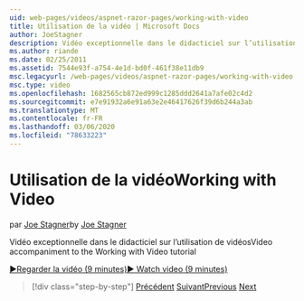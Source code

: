 ```yaml
---
uid: web-pages/videos/aspnet-razor-pages/working-with-video
title: Utilisation de la vidéo | Microsoft Docs
author: JoeStagner
description: Vidéo exceptionnelle dans le didacticiel sur l’utilisation de vidéos
ms.author: riande
ms.date: 02/25/2011
ms.assetid: 7544e93f-a754-4e1d-bd0f-461f38e11db9
msc.legacyurl: /web-pages/videos/aspnet-razor-pages/working-with-video
msc.type: video
ms.openlocfilehash: 1682565cb872ed999c1285ddd2641a7afe02c4d2
ms.sourcegitcommit: e7e91932a6e91a63e2e46417626f39d6b244a3ab
ms.translationtype: MT
ms.contentlocale: fr-FR
ms.lasthandoff: 03/06/2020
ms.locfileid: "78633223"
---
```

# <a name="working-with-video"></a><span data-ttu-id="a76cc-103">Utilisation de la vidéo</span><span class="sxs-lookup"><span data-stu-id="a76cc-103">Working with Video</span></span>

<span data-ttu-id="a76cc-104">par [Joe Stagner](https://github.com/JoeStagner)</span><span class="sxs-lookup"><span data-stu-id="a76cc-104">by [Joe Stagner](https://github.com/JoeStagner)</span></span>

<span data-ttu-id="a76cc-105">Vidéo exceptionnelle dans le didacticiel sur l’utilisation de vidéos</span><span class="sxs-lookup"><span data-stu-id="a76cc-105">Video accompaniment to the Working with Video tutorial</span></span>

[<span data-ttu-id="a76cc-106">&#9654;Regarder la vidéo (9 minutes)</span><span class="sxs-lookup"><span data-stu-id="a76cc-106">&#9654; Watch video (9 minutes)</span></span>](https://channel9.msdn.com/Blogs/ASP-NET-Site-Videos/working-with-video)

> [!div class="step-by-step"]
> <span data-ttu-id="a76cc-107">[Précédent](working-with-images.md)
> [Suivant](adding-email-to-your-web-site.md)</span><span class="sxs-lookup"><span data-stu-id="a76cc-107">[Previous](working-with-images.md)
[Next](adding-email-to-your-web-site.md)</span></span>
